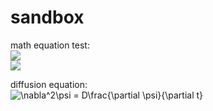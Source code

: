 sandbox
===

math equation test:  
<img src="https://latex.codecogs.com/gif.latex?X[n]&space;=&space;\sum_{k=0}^{N-1}x[k]\exp({-j\frac{2&space;\pi&space;nk}{N}})"/>  
<img src="https://latex.codecogs.com/gif.latex?\inline&space;X[n]&space;\in&space;\mathbb{C}" />  

diffusion equation:  
<img src="https://latex.codecogs.com/gif.latex?\inline&space;\nabla^2\psi&space;=&space;D\frac{\partial&space;\psi}{\partial&space;t}" title="\nabla^2\psi = D\frac{\partial \psi}{\partial t}" />  
